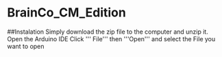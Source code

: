 # BrainCo_CM_Edition

##Instalation
Simply download the zip file to the computer and unzip it. 
Open the Arduino IDE Click ''' File''' then '''Open''' and select the File you want to open 